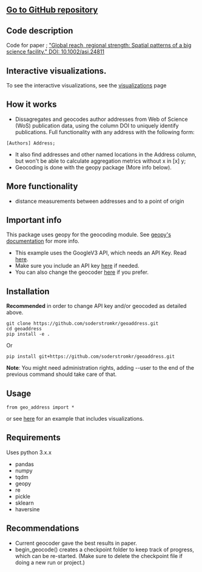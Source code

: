 ## [Go to GitHub repository](https://github.com/soderstromkr/geoaddress/)
## Code description
Code for paper ; ["Global reach, regional strength: Spatial patterns of a big science facility." DOI: 10.1002/asi.24811](https://asistdl.onlinelibrary.wiley.com/doi/full/10.1002/asi.24811)
## Interactive visualizations.
To see the interactive visualizations, see the [visualizations](visualizations.md) page
## How it works
* Dissagregates and geocodes author addresses from Web of Science (WoS) publication data, using the column DOI to uniquely identify publications. Full functionality with any address with the following form:
```
[Authors] Address;  
```
* It also find addresses and other named locations in the Address column, but won't be able to calculate aggregation metrics without x in [x] y;  
* Geocoding is done with the geopy package (More info below).    
## More functionality
- distance measurements between addresses and to a point of origin
## Important info
This package uses geopy for the geocoding module. See [geopy's documentation](https://geopy.readthedocs.io/en/stable/) for more info. 
- This example uses the GoogleV3 API, which needs an API Key. Read [here](https://developers.google.com/maps/documentation/geocoding/). 
- Make sure you include an API key [here](geo_address/API_key.txt) if needed.
- You can also change the geocoder [here](geo_address/processing.py) if you prefer.
## Installation
**Recommended** in order to change API key and/or geocoded as detailed above. 
```
git clone https://github.com/soderstromkr/geoaddress.git
cd geoaddress
pip install -e . 
```
Or
```
pip install git+https://github.com/soderstromkr/geoaddress.git
```
**Note**: You might need administration rights, adding --user to the end of the previous command should take care of that.

## Usage
```
from geo_address import *
```
or see [here](https://github.com/soderstromkr/geoaddress/blob/main/example.ipynb) for an example that includes visualizations.
## Requirements
Uses python 3.x.x
- pandas
- numpy
- tqdm
- geopy
- re
- pickle 
- sklearn
-	haversine
## Recommendations
- Current geocoder gave the best results in paper.
- begin_geocode() creates a checkpoint folder to keep track of progress, which can be re-started. (Make sure to delete the checkpoint file if doing a new run or project.)
